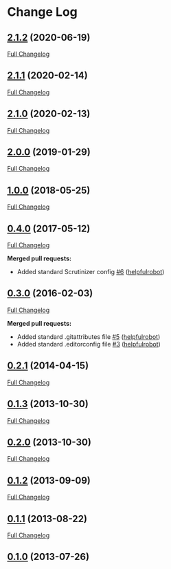 # Change Log

## [2.1.2](https://github.com/webbuilders-group/silverstripe-gridfielditemtype/tree/2.1.2) (2020-06-19)
[Full Changelog](https://github.com/webbuilders-group/silverstripe-gridfielditemtype/compare/2.1.1...2.1.2)

## [2.1.1](https://github.com/webbuilders-group/silverstripe-gridfielditemtype/tree/2.1.1) (2020-02-14)
[Full Changelog](https://github.com/webbuilders-group/silverstripe-gridfielditemtype/compare/2.1.0...2.1.1)

## [2.1.0](https://github.com/webbuilders-group/silverstripe-gridfielditemtype/tree/2.1.0) (2020-02-13)
[Full Changelog](https://github.com/webbuilders-group/silverstripe-gridfielditemtype/compare/2.0.0...2.1.0)

## [2.0.0](https://github.com/webbuilders-group/silverstripe-gridfielditemtype/tree/2.0.0) (2019-01-29)
[Full Changelog](https://github.com/webbuilders-group/silverstripe-gridfielditemtype/compare/1.0.0...2.0.0)

## [1.0.0](https://github.com/webbuilders-group/silverstripe-gridfielditemtype/tree/1.0.0) (2018-05-25)
[Full Changelog](https://github.com/webbuilders-group/silverstripe-gridfielditemtype/compare/0.4.0...1.0.0)

## [0.4.0](https://github.com/webbuilders-group/silverstripe-gridfielditemtype/tree/0.4.0) (2017-05-12)
[Full Changelog](https://github.com/webbuilders-group/silverstripe-gridfielditemtype/compare/0.3.0...0.4.0)

**Merged pull requests:**

- Added standard Scrutinizer config [\#6](https://github.com/webbuilders-group/silverstripe-gridfielditemtype/pull/6) ([helpfulrobot](https://github.com/helpfulrobot))

## [0.3.0](https://github.com/webbuilders-group/silverstripe-gridfielditemtype/tree/0.3.0) (2016-02-03)
[Full Changelog](https://github.com/webbuilders-group/silverstripe-gridfielditemtype/compare/0.2.1...0.3.0)

**Merged pull requests:**

- Added standard .gitattributes file [\#5](https://github.com/webbuilders-group/silverstripe-gridfielditemtype/pull/5) ([helpfulrobot](https://github.com/helpfulrobot))
- Added standard .editorconfig file [\#3](https://github.com/webbuilders-group/silverstripe-gridfielditemtype/pull/3) ([helpfulrobot](https://github.com/helpfulrobot))

## [0.2.1](https://github.com/webbuilders-group/silverstripe-gridfielditemtype/tree/0.2.1) (2014-04-15)
[Full Changelog](https://github.com/webbuilders-group/silverstripe-gridfielditemtype/compare/0.1.3...0.2.1)

## [0.1.3](https://github.com/webbuilders-group/silverstripe-gridfielditemtype/tree/0.1.3) (2013-10-30)
[Full Changelog](https://github.com/webbuilders-group/silverstripe-gridfielditemtype/compare/0.2.0...0.1.3)

## [0.2.0](https://github.com/webbuilders-group/silverstripe-gridfielditemtype/tree/0.2.0) (2013-10-30)
[Full Changelog](https://github.com/webbuilders-group/silverstripe-gridfielditemtype/compare/0.1.2...0.2.0)

## [0.1.2](https://github.com/webbuilders-group/silverstripe-gridfielditemtype/tree/0.1.2) (2013-09-09)
[Full Changelog](https://github.com/webbuilders-group/silverstripe-gridfielditemtype/compare/0.1.1...0.1.2)

## [0.1.1](https://github.com/webbuilders-group/silverstripe-gridfielditemtype/tree/0.1.1) (2013-08-22)
[Full Changelog](https://github.com/webbuilders-group/silverstripe-gridfielditemtype/compare/0.1.0...0.1.1)

## [0.1.0](https://github.com/webbuilders-group/silverstripe-gridfielditemtype/tree/0.1.0) (2013-07-26)
